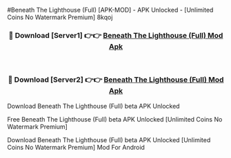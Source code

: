 #Beneath The Lighthouse (Full) [APK-MOD] - APK Unlocked - [Unlimited Coins No Watermark Premium] 8kqoj



<div align="center">

<h3>🔴 Download [Server1] 👉👉 <a href="https://momento.my/?title=Beneath_The_Lighthouse_(Full)">Beneath The Lighthouse (Full) Mod Apk</a></h3><br>

<h3>🔴 Download [Server2] 👉👉 <a href="https://momento.my/?title=Beneath_The_Lighthouse_(Full)">Beneath The Lighthouse (Full) Mod Apk</a></h3>
</div>



Download Beneath The Lighthouse (Full) beta APK Unlocked

Free Beneath The Lighthouse (Full) beta APK Unlocked [Unlimited Coins No Watermark Premium]

Download Beneath The Lighthouse (Full) beta APK Unlocked [Unlimited Coins No Watermark Premium] Mod For Android
